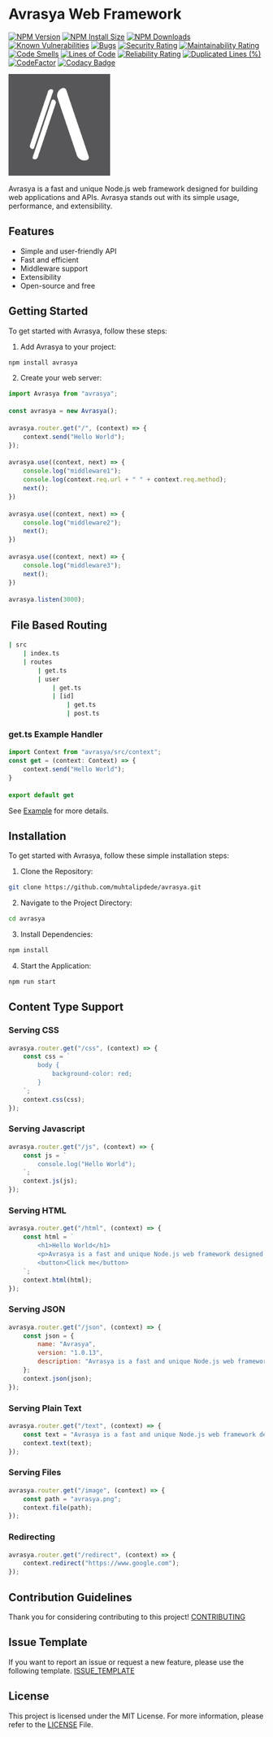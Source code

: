 # Avrasya Web Framework

  [![NPM Version][npm-version-image]][npm-url]
  [![NPM Install Size][npm-install-size-image]][npm-install-size-url]
  [![NPM Downloads][npm-downloads-image]][npm-downloads-url]
  [![Known Vulnerabilities](https://snyk.io/test/github/muhtalipdede/avrasya/badge.svg)](https://snyk.io/test/github/muhtalipdede/avrasya)
  [![Bugs](https://sonarcloud.io/api/project_badges/measure?project=muhtalipdede_avrasya&metric=bugs)](https://sonarcloud.io/summary/new_code?id=muhtalipdede_avrasya)
  [![Security Rating](https://sonarcloud.io/api/project_badges/measure?project=muhtalipdede_avrasya&metric=security_rating)](https://sonarcloud.io/summary/new_code?id=muhtalipdede_avrasya)
  [![Maintainability Rating](https://sonarcloud.io/api/project_badges/measure?project=muhtalipdede_avrasya&metric=sqale_rating)](https://sonarcloud.io/summary/new_code?id=muhtalipdede_avrasya)
  [![Code Smells](https://sonarcloud.io/api/project_badges/measure?project=muhtalipdede_avrasya&metric=code_smells)](https://sonarcloud.io/summary/new_code?id=muhtalipdede_avrasya)
  [![Lines of Code](https://sonarcloud.io/api/project_badges/measure?project=muhtalipdede_avrasya&metric=ncloc)](https://sonarcloud.io/summary/new_code?id=muhtalipdede_avrasya)
  [![Reliability Rating](https://sonarcloud.io/api/project_badges/measure?project=muhtalipdede_avrasya&metric=reliability_rating)](https://sonarcloud.io/summary/new_code?id=muhtalipdede_avrasya)
  [![Duplicated Lines (%)](https://sonarcloud.io/api/project_badges/measure?project=muhtalipdede_avrasya&metric=duplicated_lines_density)](https://sonarcloud.io/summary/new_code?id=muhtalipdede_avrasya)
  [![CodeFactor](https://www.codefactor.io/repository/github/muhtalipdede/avrasya/badge)](https://www.codefactor.io/repository/github/muhtalipdede/avrasya)
  [![Codacy Badge](https://app.codacy.com/project/badge/Grade/ff4e1c45beb34681b3b4f9946f369c2b)](https://app.codacy.com/gh/muhtalipdede/avrasya/dashboard?utm_source=gh&utm_medium=referral&utm_content=&utm_campaign=Badge_grade)

  <img src="./images/avrasya.png" alt="drawing" width="200"/>

Avrasya is a fast and unique Node.js web framework designed for building web applications and APIs. Avrasya stands out with its simple usage, performance, and extensibility.

## Features

- Simple and user-friendly API
- Fast and efficient
- Middleware support
- Extensibility
- Open-source and free


## Getting Started

To get started with Avrasya, follow these steps:

1. Add Avrasya to your project:

```bash
npm install avrasya
```

2. Create your web server:

```typescript
import Avrasya from "avrasya";

const avrasya = new Avrasya();

avrasya.router.get("/", (context) => {
    context.send("Hello World");
});

avrasya.use((context, next) => {
    console.log("middleware1");
    console.log(context.req.url + " " + context.req.method);
    next();
})

avrasya.use((context, next) => {
    console.log("middleware2");
    next();
})

avrasya.use((context, next) => {
    console.log("middleware3");
    next();
})

avrasya.listen(3000);
```

##  File Based Routing

```bash
| src
    | index.ts
    | routes
        | get.ts
        | user
            | get.ts
            | [id]
                | get.ts
                | post.ts
```

### get.ts Example Handler

```typescript
import Context from "avrasya/src/context";
const get = (context: Context) => {
    context.send("Hello World");
}

export default get
```

See [Example](./examples/file-based-routes) for more details.

## Installation

To get started with Avrasya, follow these simple installation steps:

1. Clone the Repository:
```bash
git clone https://github.com/muhtalipdede/avrasya.git
```

2. Navigate to the Project Directory:
```bash
cd avrasya
```

3. Install Dependencies:
```bash
npm install
```

4. Start the Application:
```bash
npm run start
```

## Content Type Support

### Serving CSS

```javascript
avrasya.router.get("/css", (context) => {
    const css = `
        body {
            background-color: red;
        }
    `;
    context.css(css);
});
```

### Serving Javascript

```javascript
avrasya.router.get("/js", (context) => {
    const js = `
        console.log("Hello World");
    `;
    context.js(js);
});
```

### Serving HTML

```javascript
avrasya.router.get("/html", (context) => {
    const html = `
        <h1>Hello World</h1>
        <p>Avrasya is a fast and unique Node.js web framework designed for building web applications and APIs. Avrasya stands out with its simple usage, performance, and extensibility.</p>
        <button>Click me</button>
    `;
    context.html(html);
});
```

### Serving JSON

```javascript
avrasya.router.get("/json", (context) => {
    const json = {
        name: "Avrasya",
        version: "1.0.13",
        description: "Avrasya is a fast and unique Node.js web framework designed for building web applications and APIs. Avrasya stands out with its simple usage, performance, and extensibility."
    };
    context.json(json);
});
```

### Serving Plain Text

```javascript
avrasya.router.get("/text", (context) => {
    const text = "Avrasya is a fast and unique Node.js web framework designed for building web applications and APIs. Avrasya stands out with its simple usage, performance, and extensibility.";
    context.text(text);
});
```

### Serving Files

```javascript
avrasya.router.get("/image", (context) => {
    const path = "avrasya.png";
    context.file(path);
});
```

### Redirecting

```javascript
avrasya.router.get("/redirect", (context) => {
    context.redirect("https://www.google.com");
});
```

## Contribution Guidelines

Thank you for considering contributing to this project! [CONTRIBUTING](/CONTRIBUTING.md)

## Issue Template

If you want to report an issue or request a new feature, please use the following template. [ISSUE_TEMPLATE](/.github/ISSUE_TEMPLATE.md)


## License

This project is licensed under the MIT License. For more information, please refer to the [LICENSE](/LICENSE) File.

[npm-downloads-image]: https://badgen.net/npm/dm/avrasya
[npm-downloads-url]: https://npmcharts.com/compare/avrasya?minimal=true
[npm-install-size-image]: https://badgen.net/packagephobia/install/avrasya
[npm-install-size-url]: https://packagephobia.com/result?p=avrasya
[npm-url]: https://npmjs.org/package/avrasya
[npm-version-image]: https://badgen.net/npm/v/avrasya
